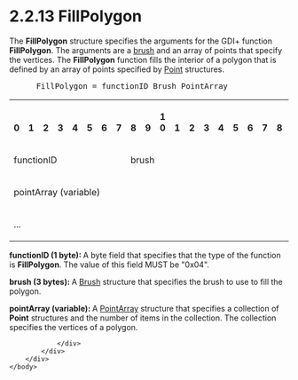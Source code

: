 <html dir="LTR" xmlns:mshelp="http://msdn.microsoft.com/mshelp" xmlns:ddue="http://ddue.schemas.microsoft.com/authoring/2003/5" xmlns:xlink="http://www.w3.org/1999/xlink" xmlns:tool="http://www.microsoft.com/tooltip">
    <head>
        <meta http-equiv="Content-Type" content="text/html; CHARSET=utf-8"></meta>
        <meta name="save" content="history"></meta>
        <title>2.2.13 FillPolygon</title>
        <xml>
            <mshelp:toctitle title="2.2.13 FillPolygon"></mshelp:toctitle>
            <mshelp:rltitle title="[MS-RGDI]: FillPolygon"></mshelp:rltitle>
            <mshelp:keyword index="A" term="a4d45498-9c3f-4386-b39d-1e77e24f334f"></mshelp:keyword>
            <mshelp:attr name="DCSext.ContentType" value="open specification"></mshelp:attr>
            <mshelp:attr name="AssetID" value="a4d45498-9c3f-4386-b39d-1e77e24f334f"></mshelp:attr>
            <mshelp:attr name="TopicType" value="kbRef"></mshelp:attr>
            <mshelp:attr name="DCSext.Title" value="[MS-RGDI]: FillPolygon" />
        </xml>
    </head>
    <body>
        <div id="header">
            <h1 class="heading">2.2.13 FillPolygon</h1>
        </div>
        <div id="mainSection">
            <div id="mainBody">
                <div id="allHistory" class="saveHistory"></div>
                <div id="sectionSection0" class="section" name="collapseableSection">
                    

<p>The <b>FillPolygon</b> structure specifies the arguments for
the GDI+ function <b>FillPolygon</b>. The arguments are a <a href="557e6223-9107-4be3-9f7c-b83beb5d16fc.html#gt_651044e0-b864-4fdb-aba6-f4cd25b0b3c8">brush</a> and an array of
points that specify the vertices. The <b>FillPolygon</b> function fills the
interior of a polygon that is defined by an array of points specified by <a href="d4cf77d9-cb9c-4ce1-b25e-7e38923220d4.html">Point</a> structures.</p>

<dl>
<dd>
<div><pre> FillPolygon = functionID Brush PointArray
</pre></div>
</dd></dl>

<table>
 <tr>
  <th><p><br>0</p></th>
  <th><p><br>1</p></th>
  <th><p><br>2</p></th>
  <th><p><br>3</p></th>
  <th><p><br>4</p></th>
  <th><p><br>5</p></th>
  <th><p><br>6</p></th>
  <th><p><br>7</p></th>
  <th><p><br>8</p></th>
  <th><p><br>9</p></th>
  <th><p>1<br>0</p></th>
  <th><p><br>1</p></th>
  <th><p><br>2</p></th>
  <th><p><br>3</p></th>
  <th><p><br>4</p></th>
  <th><p><br>5</p></th>
  <th><p><br>6</p></th>
  <th><p><br>7</p></th>
  <th><p><br>8</p></th>
  <th><p><br>9</p></th>
  <th><p>2<br>0</p></th>
  <th><p><br>1</p></th>
  <th><p><br>2</p></th>
  <th><p><br>3</p></th>
  <th><p><br>4</p></th>
  <th><p><br>5</p></th>
  <th><p><br>6</p></th>
  <th><p><br>7</p></th>
  <th><p><br>8</p></th>
  <th><p><br>9</p></th>
  <th><p>3<br>0</p></th>
  <th><p><br>1</p></th>
 </tr>
 <tr>
  <td colspan="8">
  <p>functionID</p>
  </td>
  <td colspan="24">
  <p>brush</p>
  </td>
 </tr>
 <tr>
  <td colspan="32">
  <p>pointArray
  (variable)</p>
  </td>
 </tr>
 <tr>
  <td colspan="32">
  <p>...</p>
  </td>
 </tr>
</table>

<p><b>functionID (1 byte): </b>A byte field that
specifies that the type of the function is <b>FillPolygon</b>. The value of
this field MUST be &quot;0x04&quot;.</p>

<p><b>brush (3 bytes): </b>A <a href="d39190c6-1daa-4c4c-a641-685816e751a4.html">Brush</a> structure that
specifies the brush to use to fill the polygon.</p>

<p><b>pointArray (variable): </b>A <a href="f7c3149f-b4db-4300-855b-87188836b9ec.html">PointArray</a> structure that
specifies a collection of <b>Point</b> structures and the number of items in
the collection. The collection specifies the vertices of a polygon.</p>


                </div>
            </div>
        </div>
    </body>
</html>